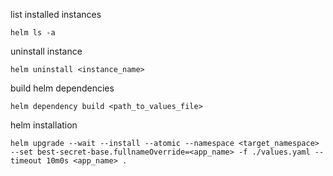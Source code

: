 
list installed instances

```
helm ls -a
```

uninstall instance
```
helm uninstall <instance_name>
```

build helm dependencies
```
helm dependency build <path_to_values_file>
```

helm installation
```
helm upgrade --wait --install --atomic --namespace <target_namespace> --set best-secret-base.fullnameOverride=<app_name> -f ./values.yaml --timeout 10m0s <app_name> .
```

